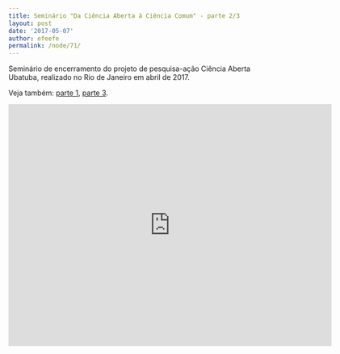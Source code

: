 ```yaml
---
title: Seminário "Da Ciência Aberta à Ciência Comum" - parte 2/3
layout: post
date: '2017-05-07'
author: efeefe
permalink: /node/71/
---
```


Seminário de encerramento do projeto de pesquisa-ação Ciência Aberta Ubatuba, realizado no Rio de Janeiro em abril de 2017.

Veja também: [parte 1](../content/seminário-da-ciência-aberta-à-ciência-comum-parte-13.html "../content/seminário-da-ciência-aberta-à-ciência-comum-parte-13.html"), [parte 3](../content/seminário-da-ciência-aberta-à-ciência-comum-parte-33.html "../content/seminário-da-ciência-aberta-à-ciência-comum-parte-33.html").

<div class="ratio ratio-16x9"><iframe allowfullscreen="" class="youtube-field-player" frameborder="0" height="480" id="youtube-field-player" src="https://www.youtube.com/embed/xbdbmK6-89s?wmode=opaque" title="Embedded video for Seminário &amp;quot;Da Ciência Aberta à Ciência Comum&amp;quot; - parte 2/3" width="640"><a href="https://www.youtube.com/embed/xbdbmK6-89s?wmode=opaque">Embedded video for Seminário &amp;amp;quot;Da Ciência Aberta à Ciência Comum&amp;amp;quot; - parte 2/3</a></iframe></div>